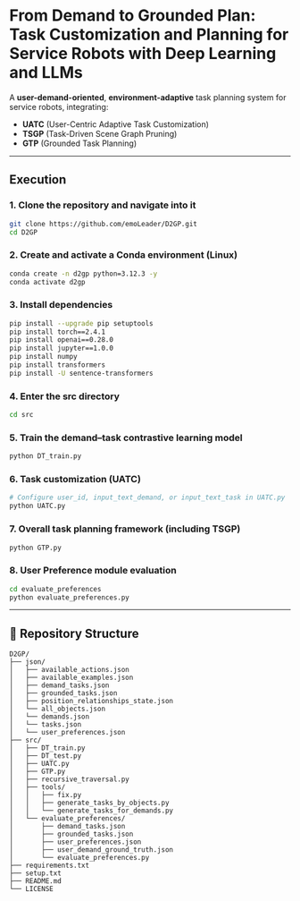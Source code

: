 # From Demand to Grounded Plan: Task Customization and Planning for Service Robots with Deep Learning and LLMs

A **user-demand-oriented**, **environment-adaptive** task planning system for service robots, integrating:

- **UATC** (User-Centric Adaptive Task Customization)
- **TSGP** (Task-Driven Scene Graph Pruning) 
- **GTP** (Grounded Task Planning)

---

## Execution

### 1. Clone the repository and navigate into it
```bash
git clone https://github.com/emoLeader/D2GP.git
cd D2GP
```
### 2. Create and activate a Conda environment (Linux)
```bash
conda create -n d2gp python=3.12.3 -y
conda activate d2gp
```

### 3. Install dependencies
```bash
pip install --upgrade pip setuptools
pip install torch==2.4.1
pip install openai==0.28.0
pip install jupyter==1.0.0
pip install numpy
pip install transformers
pip install -U sentence-transformers
```

### 4. Enter the src directory
```bash
cd src
```

### 5. Train the demand–task contrastive learning model
```bash
python DT_train.py
```

### 6. Task customization (UATC)
```bash
# Configure user_id, input_text_demand, or input_text_task in UATC.py
python UATC.py
```

### 7. Overall task planning framework (including TSGP)
```bash
python GTP.py
```

### 8. User Preference module evaluation
```bash
cd evaluate_preferences
python evaluate_preferences.py
```

---

## 📁 Repository Structure

```text
D2GP/
├── json/
│   ├── available_actions.json
│   ├── available_examples.json
│   ├── demand_tasks.json
│   ├── grounded_tasks.json
│   ├── position_relationships_state.json
│   └── all_objects.json
│   └── demands.json
│   └── tasks.json
│   └── user_preferences.json
├── src/
│   ├── DT_train.py
│   ├── DT_test.py
│   ├── UATC.py
│   ├── GTP.py
│   ├── recursive_traversal.py
│   ├── tools/
│   │   ├── fix.py
│   │   ├── generate_tasks_by_objects.py
│   │   └── generate_tasks_for_demands.py
│   └── evaluate_preferences/
│       ├── demand_tasks.json
│       ├── grounded_tasks.json
│       ├── user_preferences.json
│       ├── user_demand_ground_truth.json
│       └── evaluate_preferences.py
├── requirements.txt
├── setup.txt
├── README.md
└── LICENSE
```

